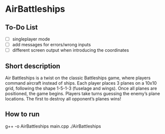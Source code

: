 # AirBattleships

## To-Do List

- [ ] singleplayer mode
- [ ] add messages for errors/wrong inputs
- [ ] different screen output when introducing the coordinates

## Short description

  Air Battleships is a twist on the classic Battleships game, where players command aircraft instead of ships. Each player places 3 planes on a 10x10 grid, following the shape 1-5-1-3 (fuselage and wings).
Once all planes are positioned, the game begins. Players take turns guessing the enemy’s plane locations. The first to destroy all opponent’s planes wins!

## How to run
g++ -o AirBattleships main.cpp
./AirBattleships
